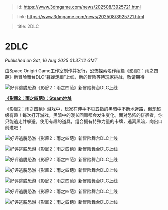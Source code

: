 > id: https://www.3dmgame.com/news/202508/3925721.html

> link: https://www.3dmgame.com/news/202508/3925721.html

> title: 2DLC

# 2DLC
_Published on Sat, 16 Aug 2025 01:37:12 GMT_

由Space Onigiri Game工作室制作并发行，[恐怖](https://www.3dmgame.com/tag/kongbu_1/)探索名作续篇《影廊2：雨之四葩》新冒险舞台DLC“暮蝉走廊”上线，新的冒险等待玩家挑战，敬请期待

![好评逃脱恐游《影廊2：雨之四葩》新冒险舞台DLC上线 ](https://img.3dmgame.com/uploads/images/news/20250816/1755308194_808886.png)

**[《影廊2：雨之四葩》：Steam地址](https://store.steampowered.com/app/3929690/Shadow_Corridor_2__DLC/)**

《影廊2：雨之四葩》游戏中，玩家在伸手不见五指的黑暗中不断地迷路，但却超级有趣！每次打开游戏，黑暗中的漫长回廊都会发生变化。面对恐怖的徘徊者，你只能逃走并躲避。使用有趣的道具，组合拥有特殊力量的卡牌，逃离黑暗，向出口前进吧！

![好评逃脱恐游《影廊2：雨之四葩》新冒险舞台DLC上线 ](https://img.3dmgame.com/uploads/images/news/20250816/1755308204_544542.png)

![好评逃脱恐游《影廊2：雨之四葩》新冒险舞台DLC上线 ](https://img.3dmgame.com/uploads/images/news/20250816/1755308204_173326.png)

![好评逃脱恐游《影廊2：雨之四葩》新冒险舞台DLC上线 ](https://img.3dmgame.com/uploads/images/news/20250816/1755308204_284463.png)

![好评逃脱恐游《影廊2：雨之四葩》新冒险舞台DLC上线 ](https://img.3dmgame.com/uploads/images/news/20250816/1755308204_544542.png)

![好评逃脱恐游《影廊2：雨之四葩》新冒险舞台DLC上线 ](https://img.3dmgame.com/uploads/images/news/20250816/1755308204_173326.png)

![好评逃脱恐游《影廊2：雨之四葩》新冒险舞台DLC上线 ](https://img.3dmgame.com/uploads/images/news/20250816/1755308204_284463.png)

![好评逃脱恐游《影廊2：雨之四葩》新冒险舞台DLC上线 ](https://img.3dmgame.com/uploads/images/news/20250816/1755308204_240778.png)
